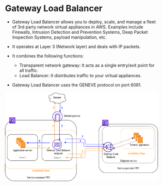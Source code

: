 # Gateway Load Balancer

- Gateway Load Balancer allows you to deploy, scale, and manage a fleet of 3rd party network virtual appliances in AWS. Examples include Firewalls, Intrusion Detection and Prevention Systems, Deep Packet Inspection Systems, payload manipulation, etc.

- It operates at Layer 3 (Network layer) and deals with IP packets.

- It combines the following functions:
    - Transparent network gateway: It acts as a single entry/exit point for all traffic.
    - Load Balancer: It distributes traffic to your virtual appliances.

- Gateway Load Balancer uses the GENEVE protocol on port 6081.

![img.png](../z_resources/images/elb/glb.png)
